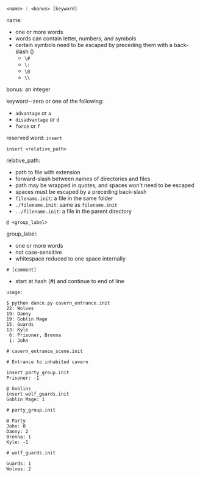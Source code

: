 `<name> : <bonus> [keyword]`

name:
* one or more words
* words can contain letter, numbers, and symbols
* certain symbols need to be escaped by preceding them with a back-slash (\)
  * `\#`
  * `\:`
  * `\@`
  * `\\`

bonus: an integer

keyword--zero or one of the following:
* `advantage` or `a`
* `disadvantage` or `d`
* `force` or `f`

reserved word: `insert`

`insert <relative_path>`

relative_path:
* path to file with extension
* forward-slash between names of directories and files
* path may be wrapped in quotes, and spaces won't need to be escaped
* spaces must be escaped by a preceding back-slash
* `filename.init`: a file in the same folder
* `./filename.init`: same as `filename.init`
* `../filename.init`: a file in the parent directory

`@ <group_label>`

group_label:
* one or more words
* not case-sensitive
* whitespace reduced to one space internally

`# [comment]`
* start at hash (#) and continue to end of line

```
usage:

$ python dance.py cavern_entrance.init
22: Wolves
19: Danny
19: Goblin Mage
15: Guards
13: Kyle
 6: Prisoner, Brenna
 1: John
 ```

```
# cavern_entrance_scene.init

# Entrance to inhabited cavern

insert party_group.init
Prisoner: -1

@ Goblins
insert wolf_guards.init
Goblin Mage: 1
```

```
# party_group.init

@ Party
John: 0
Danny: 2
Brenna: 1
Kyle: -1
```

```
# wolf_guards.init

Guards: 1
Wolves: 2
```